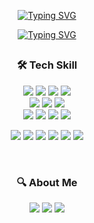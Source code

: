 <div align="center">

[![Typing SVG](https://readme-typing-svg.demolab.com?font=Fira+Code&weight=700&size=28&duration=1&pause=1&color=5E6EF7&center=true&vCenter=true&repeat=false&width=435&lines=I'm+SectionR0+%5E-%5E)](https://git.io/typing-svg)
  
[![Typing SVG](https://readme-typing-svg.demolab.com?font=Fira+Code&size=24&pause=1000&color=484EF7&center=true&vCenter=true&width=435&lines=JAVA%2FKotiln+Backend+Developer;Enjoying+Development+process;Always+learning+new+things)](https://git.io/typing-svg)

##



<h3 align="center">🛠 Tech Skill</h3>

<p align="center">
  <img src="https://img.shields.io/badge/SpringBoot-6DB33F?style=flat-square&logo=SpringBoot&logoColor=white"/></a>
  <img src="https://img.shields.io/badge/Spring_Data_JPA-6DB33F?style=flat-square&logo=Spring&logoColor=white"/></a>
  <img src="https://img.shields.io/badge/Spring_Security-6DB33F?style=flat-square&logo=SpringSecurity&logoColor=white"/></a>
  <img src="https://img.shields.io/badge/JUnit5-25A162?style=flat-square&logo=JUnit5&logoColor=white"/></a>
  <br>
  <img src="https://img.shields.io/badge/Mysql-4479A1?style=flat-square&logo=MySql&logoColor=white"/></a> 
  <img src="https://img.shields.io/badge/PostgreSQL-4169E1?style=flat-square&logo=PostgreSQL&logoColor=white"/></a> 
  <img src="https://img.shields.io/badge/oracle-F80000?style=flat-square&logo=oracle&logoColor=white"/></a>
  <br>
  <img src="https://img.shields.io/badge/Docker-2496ED?style=flat-square&logo=Docker&logoColor=white"/></a>
  <img src="https://img.shields.io/badge/Amazon_AWS-232F3E?style=flat-square&logo=AmazonAWS&logoColor=white"/></a>
  <img src="https://img.shields.io/badge/GitHub_Actions-2088FF?style=flat-square&logo=GitHubActions&logoColor=white"/></a>
  <img src="https://img.shields.io/badge/Jenkins-D24939?style=flat-square&logo=Jenkins&logoColor=white"/></a>

  <img src="https://img.shields.io/badge/Notion-000000?style=flat-square&logo=Notion&logoColor=white"/></a>
  <img src="https://img.shields.io/badge/Jira-0052CC?style=flat-square&logo=Jira&logoColor=white"/>
  <img src="https://img.shields.io/badge/Slack-4A154B?style=flat-square&logo=Slack&logoColor=white"/>
  <img src="https://img.shields.io/badge/Figma-F24E1E?style=flat-square&logo=Figma&logoColor=white"/>
  <img src="https://img.shields.io/badge/♡ Swit.io-FF585D?style=flat-square&logo=Swit.io&logoColor=white"/>
    <img src="https://img.shields.io/badge/D! Dooray-125DE6?style=flat-square&logo=Dooray&logoColor=white"/>
  
</p>
<br>
 
<h3 align="center">🔍 About Me</h3>
<a href="https://lucky-parakeet-aa4.notion.site/2aa036d439a24c23affe1b5b1d4fcaf4"><img src="https://img.shields.io/badge/portfolio-FF9800?style=square&logo=Micro.blog&logoColor=white"></a>
<a href=""><img src="https://img.shields.io/badge/Blog-20C997?style=square&logo=velog&logoColor=white"></a>
<a href="mailto:sectionr0@gmail.com"><img src="https://img.shields.io/badge/Gmail-EA4335?style=square&logo=GMAIL&logoColor=white"></a>


</div>


<!-- <br>
<h3 align="center">🥇My Stats</h3>


| <img align="center" src="https://github-readme-stats.vercel.app/api?username=sectionr0&show_icons=true&theme=slateorange" alt="github stats" /></a> | <img align="center" src="https://github-readme-stats.vercel.app/api/top-langs/?username=sectionr0&layout=compact&theme=" /></a> |
| ------------- | ------------- |
 -->
